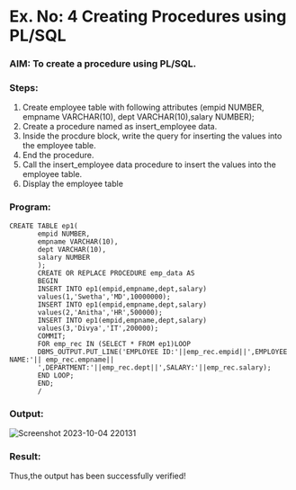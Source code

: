 # Ex. No: 4 Creating Procedures using PL/SQL

### AIM: To create a procedure using PL/SQL.

### Steps:
1. Create employee table with following attributes (empid NUMBER, empname VARCHAR(10), dept VARCHAR(10),salary NUMBER);
2. Create a procedure named as insert_employee data.
3. Inside the procdure block, write the query for inserting the values into the employee table.
4. End the procedure.
5. Call the insert_employee data procedure to insert the values into the employee table.
6. Display the employee table

### Program:
```
CREATE TABLE ep1(
       empid NUMBER,
       empname VARCHAR(10),
       dept VARCHAR(10),
       salary NUMBER
       );
       CREATE OR REPLACE PROCEDURE emp_data AS
       BEGIN
       INSERT INTO ep1(empid,empname,dept,salary)
       values(1,'Swetha','MD',10000000);
       INSERT INTO ep1(empid,empname,dept,salary)
       values(2,'Anitha','HR',500000);
       INSERT INTO ep1(empid,empname,dept,salary)
       values(3,'Divya','IT',200000);
       COMMIT;
       FOR emp_rec IN (SELECT * FROM ep1)LOOP
       DBMS_OUTPUT.PUT_LINE('EMPLOYEE ID:'||emp_rec.empid||',EMPLOYEE NAME:'|| emp_rec.empname||
       ',DEPARTMENT:'||emp_rec.dept||',SALARY:'||emp_rec.salary);
       END LOOP;
       END;
       /
```


### Output:
![Screenshot 2023-10-04 220131](https://github.com/karthick960/Ex-No-4-Creating-Procedures-using-PL-SQL/assets/121215938/0a411b2f-ff39-4221-8453-546f1d86aef9)



### Result:
Thus,the output has been successfully verified!
